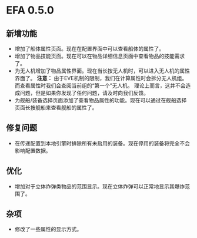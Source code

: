 # EFA 0.5.0

## 新增功能

- 增加了船体属性页面。现在在配置界面中可以查看船体的属性了。
- 增加了物品技能页面。现在可以在物品详细信息页面中查看物品的技能需求了。
- 为无人机增加了物品属性界面。现在当长按无人机时，可以进入无人机的属性界面了。
  **注意：** 由于EVE机制的限制，我们在计算属性时会拆分无人机组。而查看属性时我们会查阅当前组的“第一个”无人机。
  理论上而言，这并不会造成问题，但是如果你发现了任何问题，请及时向我们反馈。
- 为舰船/装备选择页面添加了查看物品属性的功能。现在可以通过在舰船选择页面长按舰船来查看舰船的属性了。

## 修复问题

- 在传递配置到本地引擎时排除所有未启用的装备。现在停用的装备将完全不会影响配置数据。

## 优化

- 增加对于立体炸弹类物品的范围显示。现在立体炸弹可以正常地显示其爆炸范围了。

## 杂项

- 修改了一些属性的显示方式。
